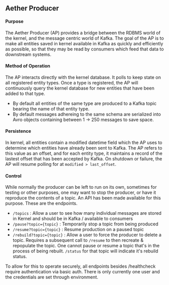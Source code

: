## Aether Producer

#### Purpose

The Aether Producer (AP) provides a bridge between the RDBMS world of the kernel, and the message centric world of Kafka. The goal of the AP is to make all entities saved in kernel available in Kafka as quickly and efficiently as possible, so that they may be read by consumers which feed that data to downstream systems.

#### Method of Operation

The AP interacts directly with the kernel database. It polls to keep state on all registered entity types. Once a type is registered, the AP will continuously query the kernel database for new entities that have been added to that type. 
 - By default all entities of the same type are produced to a Kafka topic bearing the name of that entity type. 
 - By default messages adhereing to the same schema are serialized into Avro objects containing between 1 -> 250 messages to save space.

#### Persistence

In kernel, all entities contain a modified datetime field which the AP uses to determine which entities have already been sent to Kafka. The AP refers to this value as an offset, and for each entity type, it maintains a record of the lastest offset that has been accepted by Kafka. On shutdown or failure, the AP will resume polling for at `modified > last_offset`.

#### Control

While normally the producer can be left to run on its own, sometimes for testing or other purposes, one may want to stop the producer, or have it reproduce the contents of a topic. An API has been made available for this purpose. These are the endpoints.

 - `/topics` : Allow a user to see how many individual messages are stored in Kernel and should be in Kafka / available to consumers
 - `/pause?topic={topic}` : Temporarily stop a topic from being produced
 - `/resume?topic={topic}` : Resume production on a paused topic
 - `/rebuild?topic={topic}` : Allow a user to force the producer to delete a topic. Requires a subsequent call to `/resume` to then recreate & repopulate the topic. One cannot pause or resume a topic that's in the process of being rebuilt. `/status` for that topic will indicate it's rebuild status.

To allow for this to operate securely, all endpoints besides /healthcheck require authentication via basic auth. There is only currently one user and the credentials are set through environment.